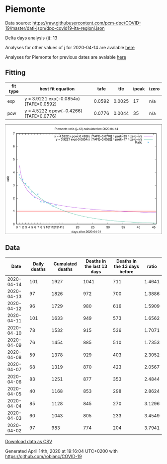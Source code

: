 # Piemonte

Data source: https://raw.githubusercontent.com/pcm-dpc/COVID-19/master/dati-json/dpc-covid19-ita-regioni.json

Delta days analysis (j): 13

Analyses for other values of j for 2020-04-14 are avalable [here](../2020-04-14/README.md)

Analyses for Piemonte for previous dates are avalable [here](../README.md)

## Fitting 
|fit type|best fit equation|tafe|tfe|ipeak|izero|
|-------|-----|--------|------|---|---|
|exp|y = 3.9221 exp(-0.0854x)  [TAFE=0.0592]|0.0592|0.0025|17|n/a|
|pow|y = 4.5222 x pow(-0.4266)  [TAFE=0.0776]|0.0776|0.0044|35|n/a|

![Plot](COVID-19_piemonte_j13_2020-04-14.png)

## Data
|Date|Daily deaths|Cumulated deaths|Deaths in the last 13 days|Deaths in the 13 days before|ratio|
|----|----------|-----------|-------|--------------------|-----|
|2020-04-14|101|1927|1041|711|1.4641|
|2020-04-13|97|1826|972|700|1.3886|
|2020-04-12|96|1729|980|616|1.5909|
|2020-04-11|101|1633|949|573|1.6562|
|2020-04-10|78|1532|915|536|1.7071|
|2020-04-09|76|1454|885|510|1.7353|
|2020-04-08|59|1378|929|403|2.3052|
|2020-04-07|68|1319|870|423|2.0567|
|2020-04-06|83|1251|877|353|2.4844|
|2020-04-05|40|1168|853|298|2.8624|
|2020-04-04|85|1128|845|270|3.1296|
|2020-04-03|60|1043|805|233|3.4549|
|2020-04-02|97|983|774|204|3.7941|

[Download data as CSV](COVID-19_piemonte_j13_2020-04-14.csv)

Generated April 14th, 2020 at 19:16:04 UTC+0200 with https://github.com/robianc/COVID-19
